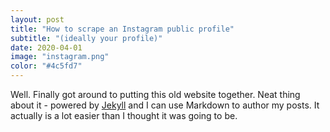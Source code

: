 ```yaml
---
layout: post
title: "How to scrape an Instagram public profile"
subtitle: "(ideally your profile)"
date: 2020-04-01
image: "instagram.png"
color: "#4c5fd7"
---
```


Well. Finally got around to putting this old website together. Neat thing about it - powered by [Jekyll](http://jekyllrb.com) and I can use Markdown to author my posts. It actually is a lot easier than I thought it was going to be.